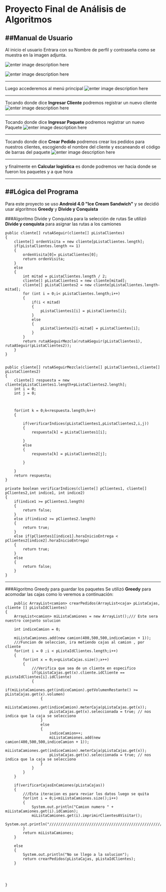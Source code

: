 Proyecto Final de Análisis de Algoritmos
=================================

##Manual de Usuario
----------
Al inicio el usuario Entrara con su Nombre de perfil y contraseña como se muestra en la imagen adjunta.

![enter image description here](https://lh3.googleusercontent.com/-42GhkbsdP4k/VX4TL_afngI/AAAAAAAAATU/RIpcIYNd-vM/s0/20150614164336.jpg "Inicio.jpg")

![enter image description here](https://lh3.googleusercontent.com/-5cRy0szZ32A/VX4U--LzN-I/AAAAAAAAATw/zbcjM0lUcEc/s0/20150614164336%25283%2529.jpg "conNombre.jpg")

----------
Luego accederemos al menú principal 
![enter image description here](https://lh3.googleusercontent.com/-V2vxUKVt5QM/VX4UyZsAWGI/AAAAAAAAATk/0kZUr5cD2tI/s0/20150614164337.jpg "menu.jpg")


----------
Tocando donde dice **Ingresar Cliente** podremos registrar un nuevo cliente
![enter image description here](https://lh3.googleusercontent.com/-8i0vMxv66eU/VX4fHfNChQI/AAAAAAAAAUc/2Z7bNmXssiU/s0/20150614164336%25285%2529.jpg "IngresarCliente.jpg")

----------
Tocando donde dice **Ingresar Paquete** podremos registrar un nuevo Paquete
![enter image description here](https://lh3.googleusercontent.com/-mo-HRp6gUyM/VX4ferwxqmI/AAAAAAAAAUo/3VnkYS_DnLE/s0/20150614164336%25282%2529.jpg "IngresarProducto.jpg")

----------
Tocando donde dice **Crear Pedido** podremos crear los pedidos para nuestros clientes, escogiendo el nombre del cliente y escaneando el código de barras del paquete
![enter image description here](https://lh3.googleusercontent.com/--q4Yy92cuPw/VX4ehaa0_8I/AAAAAAAAAUQ/EvKmGEOWSgE/s0/20150614164336%25284%2529.jpg "CrearPedido.jpg")

----------
y finalmente en **Calcular logística** es donde podremos ver hacia donde se fueron los paquetes y a que hora


----------

##Lógica del Programa
----------
Para este proyecto se uso **Android 4.0 "Ice Cream Sandwich"**
y se decidió usar algoritmos **Greedy** y **Divide y Conquista**

###Algoritmo Divide y Conquista para la selección de rutas
Se utilizó **Divide y conquista** para asignar las rutas a los camiones

    public cliente[] rutaASeguir(cliente[] pListaClientes)
    {
        cliente[] ordenVisita = new cliente[pListaClientes.length];
        if(pListaClientes.length <= 1)
        {
            ordenVisita[0]= pListaClientes[0];
            return ordenVisita;
        }
        else
        {
            int mitad = pListaClientes.length / 2;
            cliente[] pListaClientes1 = new cliente[mitad];
            cliente[] pListaClientes2 = new cliente[pListaClientes.length-mitad];
            for (int i = 0;i< pListaClientes.length;i++)
            {
                if(i < mitad)
                {
                    pListaClientes1[i] = pListaClientes[i];
                }
                else
                {
                    pListaClientes2[i-mitad] = pListaClientes[i];
                }
            }
            return rutaASeguirMezcla(rutaASeguir(pListaClientes1), rutaASeguir(pListaClientes2));
        }
    }
    
    
    public cliente[] rutaASeguirMezcla(cliente[] pListaClientes1,cliente[] pListaClientes2)
    {
        cliente[] respuesta = new cliente[pListaClientes1.length+pListaClientes2.length];
        int i = 0;
        int j = 0;


        
        for(int k = 0;k<respuesta.length;k++)
        {
            
            if(verificarIndices(pListaClientes1,pListaClientes2,i,j))
            {
                respuesta[k] = pListaClientes1[i];

            }
            else
            {
                respuesta[k] = pListaClientes2[j];

            }
            
        }
        return respuesta;
    }
    
    private boolean verificarIndices(cliente[] pClientes1, cliente[] pClientes2,int indice1, int indice2)
    {
        if(indice1 >= pClientes1.length)
        {
            return false;
        }
        else if(indice2 >= pClientes2.length)
        {
            return true;
        }
        else if(pClientes1[indice1].horaInicioEntrega < pClientes2[indice2].horaInicioEntrega)
        {
            return true;
        }
        else 
        {
            return false;
        }
    }

----------
###Algoritmo Greedy para guardar los paquetes
Se utilizó **Greedy** para acomodar las cajas como lo veremos a continuación:

        public ArrayList<camion> crearPedidos(ArrayList<caja> pListaCajas, cliente [] pListaIdClientes)
    {
        ArrayList<camion> miListaCamiones = new ArrayList();/// Este sera nuestro conjunto solucion
        
        int indiceCamion = 0;
        
        miListaCamiones.add(new camion(400,500,500,indiceCamion + 1));
        ///Funcion de seleccion, ira metiendo cajas al camion , por cliente
        for(int i = 0 ;i < pListaIdClientes.length;i++)
        {
            for(int x = 0;x<pListaCajas.size();x++)
            {
                ///Verifica que sea de un cliente en especifico
                if(pListaCajas.get(x).cliente.idCliente == pListaIdClientes[i].idCliente)
                {
                    if(miListaCamiones.get(indiceCamion).getVolumenRestante() >= pListaCajas.get(x).volumen)
                    {
                        miListaCamiones.get(indiceCamion).meterCaja(pListaCajas.get(x));
                        pListaCajas.get(x).seleccionada = true; // nos indica que la caja se selecciono
                    }
                    else
                    {
                        indiceCamion++;
                        miListaCamiones.add(new camion(400,500,500,indiceCamion + 1));
                        miListaCamiones.get(indiceCamion).meterCaja(pListaCajas.get(x));
                        pListaCajas.get(x).seleccionada = true; // nos indica que la caja se selecciono
                    }    
                }
            }
        }
        
        if(verificarCajasEnCamiones(pListaCajas))
        {
            ///Esta iteracion es para reviar los datos luego se quita 
            for(int i = 0;i<miListaCamiones.size();i++)
            {
                System.out.println("Camion numero " + miListaCamiones.get(i).idCamion);
                miListaCamiones.get(i).imprimirClientesAVisitar();
                System.out.println("//////////////////////////////////////////////////////////////////////////");
            }
            return miListaCamiones;
        }
        
        else
        {
            System.out.println("No se llego a la solucion");
            return crearPedidos(pListaCajas, pListaIdClientes);
        }
        
        
        
        
    }


 

